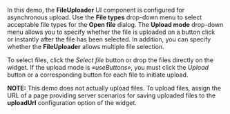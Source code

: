 In&nbsp;this demo, the **FileUploader** UI component is&nbsp;configured for asynchronous upload. Use the **File types** drop-down menu to&nbsp;select acceptable file types for the **Open file** dialog. The **Upload mode** drop-down menu allows you to&nbsp;specify whether the file is&nbsp;uploaded on&nbsp;a&nbsp;button click or&nbsp;instantly after the file has been selected. In&nbsp;addition, you can specify whether the **FileUploader** allows multiple file selection. 


To&nbsp;select files, click the _Select file_ button or&nbsp;drop the files directly on&nbsp;the widget. If&nbsp;the upload mode is _&laquo;useButtons&raquo;_, you must click the _Upload_ button or&nbsp;a&nbsp;corresponding button for each file to&nbsp;initiate upload. 


**NOTE:** This demo does not actually upload files. To&nbsp;upload files, assign the URL of&nbsp;a&nbsp;page providing server scenarios for saving uploaded files to&nbsp;the **uploadUrl** configuration option of&nbsp;the widget.
